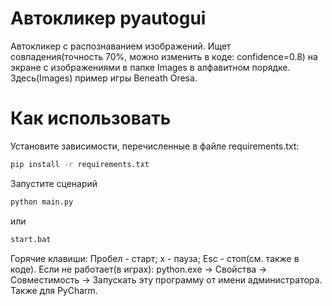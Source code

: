 Автокликер pyautogui
===
Автокликер с распознаванием изображений. Ищет совпадения(точность 70%, можно изменить в коде: confidence=0.8) на экране с изображениями в папке Images в алфавитном порядке. Здесь(Images) пример игры Beneath Oresa.

Как использовать
===
Установите зависимости, перечисленные в файле requirements.txt:
```bash
pip install -r requirements.txt
```
Запустите сценарий 
```bash
python main.py 
```
или 
```bash
start.bat 
```
Горячие клавиши: Пробел - старт; x - пауза; Esc - стоп(см. также в коде).
Если не работает(в играх): python.exe -> Свойства -> Совместимость -> Запускать эту программу от имени администратора. Также для PyCharm.
